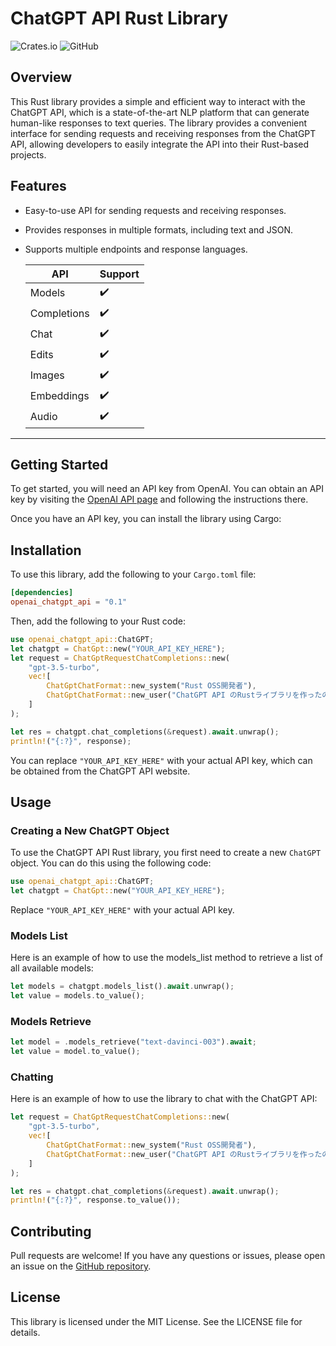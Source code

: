 # ChatGPT API Rust Library

![Crates.io](https://img.shields.io/crates/v/openai_chatgpt_api?style=flat-square)
![GitHub](https://img.shields.io/github/license/openai-rs/openai-api?style=flat-square)


## Overview

This Rust library provides a simple and efficient way to interact with the ChatGPT API, which is a state-of-the-art NLP
platform that can generate human-like responses to text queries. The library provides a convenient interface for sending
requests and receiving responses from the ChatGPT API, allowing developers to easily integrate the API into their
Rust-based projects.

## Features

- Easy-to-use API for sending requests and receiving responses.
- Provides responses in multiple formats, including text and JSON.
- Supports multiple endpoints and response languages.

  |API|Support|
  |---|---|
  |Models|✔️|
  |Completions|✔️|
  |Chat|✔️|
  |Edits|✔️|
  |Images|✔️|
  |Embeddings|✔️|
  |Audio|✔️|
___


## Getting Started
To get started, you will need an API key from OpenAI. You can obtain an API key by visiting the [OpenAI API page](https://platform.openai.com/docs/api-reference/authentication) and following the instructions there.

Once you have an API key, you can install the library using Cargo:



## Installation

To use this library, add the following to your `Cargo.toml` file:

```toml
[dependencies]
openai_chatgpt_api = "0.1"
```

Then, add the following to your Rust code:

```rust
use openai_chatgpt_api::ChatGPT;
let chatgpt = ChatGpt::new("YOUR_API_KEY_HERE");
let request = ChatGptRequestChatCompletions::new(
    "gpt-3.5-turbo",
    vec![
        ChatGptChatFormat::new_system("Rust OSS開発者"),
        ChatGptChatFormat::new_user("ChatGPT API のRustライブラリを作ったのでエンジニアが好みそうなReadmeを作って欲しい。"),
    ]
);

let res = chatgpt.chat_completions(&request).await.unwrap();
println!("{:?}", response);
```

You can replace `"YOUR_API_KEY_HERE"` with your actual API key, which can be obtained from the ChatGPT API website.

## Usage

### Creating a New ChatGPT Object

To use the ChatGPT API Rust library, you first need to create a new `ChatGPT` object. You can do this using the
following code:

```rust
use openai_chatgpt_api::ChatGPT;
let chatgpt = ChatGpt::new("YOUR_API_KEY_HERE");
```

Replace `"YOUR_API_KEY_HERE"` with your actual API key.

### Models List
Here is an example of how to use the models_list method to retrieve a list of all available models:

```rust
let models = chatgpt.models_list().await.unwrap();
let value = models.to_value();
```

### Models Retrieve

```rust
let model = .models_retrieve("text-davinci-003").await;
let value = model.to_value();
```

### Chatting
Here is an example of how to use the library to chat with the ChatGPT API:

```rust
let request = ChatGptRequestChatCompletions::new(
    "gpt-3.5-turbo",
    vec![
        ChatGptChatFormat::new_system("Rust OSS開発者"),
        ChatGptChatFormat::new_user("ChatGPT API のRustライブラリを作ったのでエンジニアが好みそうなReadmeを作って欲しい。"),
    ]
);

let res = chatgpt.chat_completions(&request).await.unwrap();
println!("{:?}", response.to_value());
```



## Contributing
Pull requests are welcome! If you have any questions or issues, please open an issue on the [GitHub repository](https://github.com/uiuifree/rust-openai-chatgpt-api).

## License
This library is licensed under the MIT License. See the LICENSE file for details.